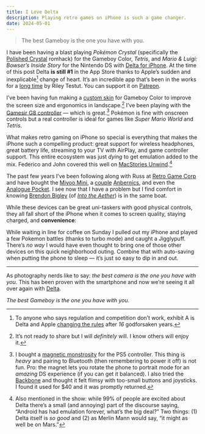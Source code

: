 ```yaml
---
title: I Love Delta
description: Playing retro games on iPhone is such a game changer.
date: 2024-05-01
---
```


> The best Gameboy is the one you have with you.

I have been having a blast playing _Pokémon Crystal_ (specifically the [Polished Crystal](https://www.pokecommunity.com/showthread.php?t=373172) romhack) for the Gameboy Color, _Tetris_, and _Mario & Luigi: Bowser’s Inside Story_ for the Nintendo DS with [Delta for iPhone](https://apps.apple.com/us/app/delta-game-emulator/id1048524688). At the time of this post Delta **is still #1** in the App Store thanks to Apple’s sudden and inexplicable[^1] change of heart. It’s an incredible app that’s been in the works for a [long time](https://github.com/rileytestut/Delta) by Riley Testut. You can support it on [Patreon](https://www.patreon.com/rileyshane).

I’ve been having fun making a [custom skin](https://noah978.gitbook.io/delta-docs/skins) for Gameboy Color to improve the screen size and ergonomics in landscape.[^2] I’ve been playing with the [Gamesir G8 controller](https://www.gamesir.hk/products/gamesir-g8-galileo) — which is great.[^3] Pokémon is fine with onscreen controls but a real controller is ideal for games like _Super Mario World_ and _Tetris_.

What makes retro gaming on iPhone so special is everything that makes the iPhone such a compelling product: great support for wireless headphones, great battery life, streaming to your TV with AirPlay, and game controller support. This entire ecosystem was just _dying_ to get emulation added to the mix. Federico and John covered this well on [MacStories Unwind](https://podcasts.apple.com/us/podcast/macstories-unwind/id1510451759?i=1000653687197).[^4]

The past few years I’ve been following along with Russ at [Retro Game Corp](https://retrogamecorps.com/author/onionsaregross/) and have bought the [Miyoo Mini](https://retrogamecorps.com/2022/05/15/miyoo-mini-v2-guide/), a [couple](https://anbernic.com/products/rg353v-rg353vs) [Anbernics](https://anbernic.com/products/rg35xx-h), and even the [Analogue Pocket](https://www.analogue.co/pocket). I see now that I have a problem but I find comfort in knowing [Brendon Bigley](https://wavelengths.online/posts/on-cheap-handhelds-in-a-world-of-smartphone-emulation) (of [_Into the Aether_](https://intothecast.online/)) is in the same boat.

While these devices can be great uni-taskers with good physical controls, they all fall short of the iPhone when it comes to screen quality, staying charged, and **convenience**:

While waiting in line for coffee on Sunday I pulled out my iPhone and played a few Pokemon battles (thanks to turbo mode) and caught a Jigglypuff. There’s _no way_ I would have even thought to bring one of those other devices on this quick neighborhood outing. Combine that with auto-saving when putting the phone to sleep — it’s just so easy to dip in and out.

---

As photography nerds like to say: _the best camera is the one you have with you_. This has been proven with the smartphone and now we’re seeing it all over again with [Delta](https://faq.deltaemulator.com).

_The best Gameboy is the one you have with you._

[^1]: To anyone who says regulation and competition don’t work, exhibit A is Delta and Apple [changing the rules](https://www.theverge.com/24139004/apple-app-store-retro-game-emulators-ios-console-ports-storystream) after _16_ godforsaken years.

[^2]: It’s not ready to share but I will _definitely_ will. I know others will enjoy it.

[^3]: I bought a [magnetic monstrosity](https://www.amazon.com/Orzero-Controller-Compatible-Adjustable-Accessories/dp/B0CJCB2P11) for the PS5 controller. This thing is _heavy_ and pairing to Bluetooth (then remembering to power it off) is not fun. Pro: the magnet lets you rotate the phone to portrait mode for an _amazing_ DS experience (if you can get it balanced). I also tried the [Backbone](https://playbackbone.com/products/backbone-one-usb-c-playstation/) and thought it felt flimsy with too-small buttons and joysticks. I found it used for $40 and it was promptly returned.

[^4]: Also mentioned in the show: while 99% of people are excited about Delta there’s a small (and annoying) part of the discourse saying, “Android has had emulation forever, what’s the big deal?” Two things: (1) Delta itself is _so good_ and (2) as Merlin Mann would say, “it might as well be on Mars.”